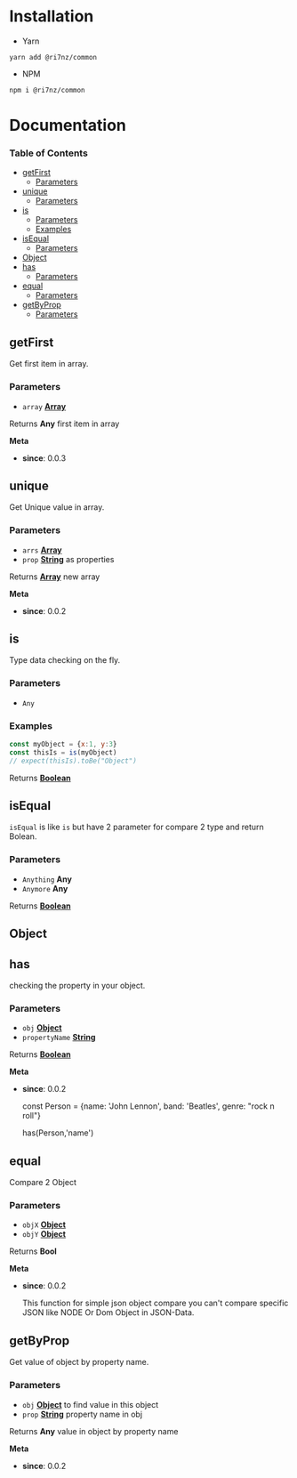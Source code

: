 # Installation
- Yarn
```
yarn add @ri7nz/common
```

- NPM
```
npm i @ri7nz/common
```


# Documentation

<!-- Generated by documentation.js. Update this documentation by updating the source code. -->

### Table of Contents

- [getFirst](#getfirst)
    -   [Parameters](#parameters)
- [unique](#unique)
    -   [Parameters](#parameters-1)
- [is](#is)
    -   [Parameters](#parameters-2)
    -   [Examples](#examples)
- [isEqual](#isequal)
    -   [Parameters](#parameters-3)
- [Object](#object)
- [has](#has)
    -   [Parameters](#parameters-4)
- [equal](#equal)
    -   [Parameters](#parameters-5)
- [getByProp](#getbyprop)
    -   [Parameters](#parameters-6)

## getFirst

Get first item in array.

### Parameters

- `array` **[Array](https://developer.mozilla.org/docs/Web/JavaScript/Reference/Global_Objects/Array)** 

Returns **Any** first item in array

**Meta**

- **since**: 0.0.3

## unique

Get Unique value in array.

### Parameters

- `arrs` **[Array](https://developer.mozilla.org/docs/Web/JavaScript/Reference/Global_Objects/Array)** 
- `prop` **[String](https://developer.mozilla.org/docs/Web/JavaScript/Reference/Global_Objects/String)** as properties

Returns **[Array](https://developer.mozilla.org/docs/Web/JavaScript/Reference/Global_Objects/Array)** new array

**Meta**

- **since**: 0.0.2

## is

Type data checking on the fly.

### Parameters

- `Any`  

### Examples

```javascript
const myObject = {x:1, y:3}
const thisIs = is(myObject)
// expect(thisIs).toBe("Object")
```

Returns **[Boolean](https://developer.mozilla.org/docs/Web/JavaScript/Reference/Global_Objects/Boolean)** 

## isEqual

`isEqual` is like `is` but have 2 parameter for compare 2 type and return Bolean.

### Parameters

- `Anything` **Any** 
- `Anymore` **Any** 

Returns **[Boolean](https://developer.mozilla.org/docs/Web/JavaScript/Reference/Global_Objects/Boolean)** 

## Object

## has

checking the property in your object.

### Parameters

- `obj` **[Object](#object)** 
- `propertyName` **[String](https://developer.mozilla.org/docs/Web/JavaScript/Reference/Global_Objects/String)** 

Returns **[Boolean](https://developer.mozilla.org/docs/Web/JavaScript/Reference/Global_Objects/Boolean)** 

**Meta**

- **since**: 0.0.2

    const Person = {name: 'John Lennon', band: 'Beatles', genre: "rock n roll"}

    has(Person,'name')

## equal

Compare 2 Object

### Parameters

- `objX` **[Object](#object)** 
- `objY` **[Object](#object)** 

Returns **Bool** 

**Meta**

- **since**: 0.0.2

    This function for simple json object compare
    you can't compare specific JSON like NODE Or
    Dom Object in JSON-Data.

## getByProp

Get value of object by property name.

### Parameters

- `obj` **[Object](#object)** to find value in this object
- `prop` **[String](https://developer.mozilla.org/docs/Web/JavaScript/Reference/Global_Objects/String)** property name in obj

Returns **Any** value in object by property name

**Meta**

- **since**: 0.0.2
